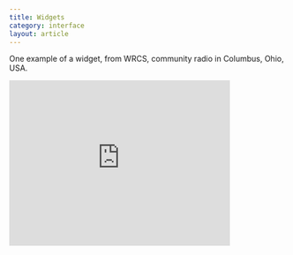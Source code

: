 ```yaml
---
title: Widgets
category: interface
layout: article
---
```


One example of a widget, from WRCS, community radio in Columbus, Ohio, USA.

<iframe frameborder="0" width="400" height="300" src="http://broadcast.wcrsfm.org/embed/player?stream=auto&title=Now Playing"></iframe>